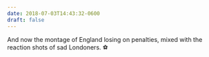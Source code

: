 ```yaml
---
date: 2018-07-03T14:43:32-0600
draft: false
---
```




And now the montage of England losing on penalties, mixed with the reaction shots of sad Londoners. ⚽️




